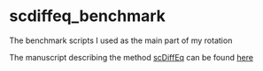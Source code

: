 # scdiffeq_benchmark

The benchmark scripts I used as the main part of my rotation

The manuscript describing the method [scDiffEq](https://docs.scdiffeq.com/en/latest/index.html) can be found [here](https://www.biorxiv.org/content/10.1101/2023.12.06.570508v1)

